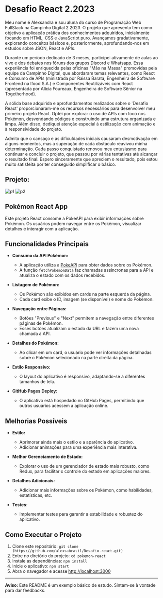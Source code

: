 # Desafio React 2.2023

 Meu nome é Alexsandra e sou aluna do curso de Programação Web FullStack na Campinho Digital 2.2023. O projeto que apresento tem como objetivo a aplicação prática dos conhecimentos adquiridos, inicialmente focando em HTML, CSS e JavaScript puro. Avançamos gradativamente, explorando conceitos básicos e, posteriormente, aprofundando-nos em estudos sobre JSON, React e APIs.

Durante um período dedicado de 3 meses, participei ativamente de aulas ao vivo e dos debates nos fóruns dos grupos Discord e Whatsapp. Essa experiência foi enriquecida pelas oficinas "Mão na Massa" promovidas pela equipe da Campinho Digital, que abordaram temas relevantes, como React e Consumo de APIs (ministrada por Raissa Barata, Engenheira de Software Frontend na Ifood S.A.) e Componentes Reutilizáveis com React (apresentada por Alícia Foureaux, Engenheira de Software Sênior na Togetherhood).

A sólida base adquirida e aprofundamentos realizados sobre o 'Desafio React' proporcionaram-me os recursos necessários para desenvolver meu primeiro projeto React. Optei por explorar o uso de APIs com foco nos Pokémon, desvendando códigos e construindo uma estrutura organizada e limpa. Além disso, dediquei atenção especial à estilização com animação e à responsividade do projeto.

Admito que o cansaço e as dificuldades iniciais causaram desmotivação em alguns momentos, mas a superação de cada obstáculo reavivou minha determinação. Cada passo conquistado renovou meu entusiasmo para continuar e concluir o projeto, que passou por várias tentativas até alcançar o resultado final. Espero sinceramente que apreciem o resultado, pois estou muito satisfeita por ter conseguido simplificar o básico.

## Projeto:
![p1](https://github.com/alexsabrasil/Desafio-react/assets/113733583/8166d1e0-bbb8-4b00-a29f-23494648d872)
![p2](https://github.com/alexsabrasil/Desafio-react/assets/113733583/f89591f7-9e94-4b43-ad86-30423920956a)

## Pokémon React App

Este projeto React consome a PokeAPI para exibir informações sobre Pokémon. Os usuários podem navegar entre os Pokémon, visualizar detalhes e interagir com a aplicação.

## Funcionalidades Principais

- **Consumo da API Pokémon:**
  - A aplicação utiliza a [PokeAPI](https://pokeapi.co/) para obter dados sobre os Pokémon.
  - A função `fetchPokemonData` faz chamadas assíncronas para a API e atualiza o estado com os dados recebidos.

- **Listagem de Pokémon:**
  - Os Pokémon são exibidos em cards na parte esquerda da página.
  - Cada card exibe o ID, imagem (se disponível) e nome do Pokémon.

- **Navegação entre Páginas:**
  - Botões "Previous" e "Next" permitem a navegação entre diferentes páginas de Pokémon.
  - Esses botões atualizam o estado da URL e fazem uma nova chamada à API.

- **Detalhes do Pokémon:**
  - Ao clicar em um card, o usuário pode ver informações detalhadas sobre o Pokémon selecionado na parte direita da página.

- **Estilo Responsivo:**
  - O layout do aplicativo é responsivo, adaptando-se a diferentes tamanhos de tela.

- **GitHub Pages Deploy:**
  - O aplicativo está hospedado no GitHub Pages, permitindo que outros usuários acessem a aplicação online.

## Melhorias Possíveis

- **Estilo:**
  - Aprimorar ainda mais o estilo e a aparência do aplicativo.
  - Adicionar animações para uma experiência mais interativa.

- **Melhor Gerenciamento de Estado:**
  - Explorar o uso de um gerenciador de estado mais robusto, como Redux, para facilitar o controle do estado em aplicações maiores.

- **Detalhes Adicionais:**
  - Adicionar mais informações sobre os Pokémon, como habilidades, estatísticas, etc.

- **Testes:**
  - Implementar testes para garantir a estabilidade e robustez do aplicativo.

## Como Executar o Projeto

1. Clone este repositório: `git clone (https://github.com/alexsabrasil/Desafio-react.git)`
2. Entre no diretório do projeto: `cd pokemon-react`
3. Instale as dependências: `npm install`
4. Inicie o aplicativo: `npm start`
5. Abra o navegador e acesse [http://localhost:3000](http://localhost:3000)

---

**Aviso:** Este README é um exemplo básico de estudo. Sintam-se à vontade para dar feedbacks.
